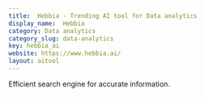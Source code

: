 ```yaml
---
title:  Hebbia - Trending AI tool for Data analytics
display_name:  Hebbia
category: Data analytics
category_slug: data-analytics
key: hebbia_ai
website: https://www.hebbia.ai/
layout: aitool
---
```


Efficient search engine for accurate information.

